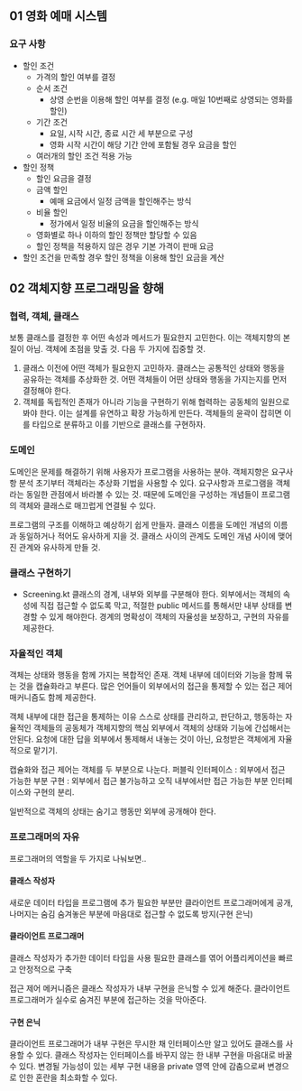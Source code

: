 ## 01 영화 예매 시스템

### 요구 사항
- 할인 조건
    - 가격의 할인 여부를 결정
    - 순서 조건
        - 상영 순번을 이용해 할인 여부를 결정 (e.g. 매일 10번째로 상영되는 영화를 할인)
    - 기간 조건
        - 요일, 시작 시간, 종료 시간 세 부분으로 구성
        - 영화 시작 시간이 해당 기간 안에 포함될 경우 요금을 할인
    - 여러개의 할인 조건 적용 가능
- 할인 정책
    - 할인 요금을 결정
    - 금액 할인
        - 예매 요금에서 일정 금액을 할인해주는 방식
    - 비율 할인
        - 정가에서 일정 비율의 요금을 할인해주는 방식
    - 영화별로 하나 이하의 할인 정책만 할당할 수 있음
    - 할인 정책을 적용하지 않은 경우 기본 가격이 판매 요금
- 할인 조건을 만족할 경우 할인 정책을 이용해 할인 요금을 계산

## 02 객체지향 프로그래밍을 향해

### 협력, 객체, 클래스
보통 클래스를 결정한 후 어떤 속성과 메서드가 필요한지 고민한다.
이는 객체지향의 본질이 아님.
객체에 초점을 맞출 것. 다음 두 가지에 집중할 것.
1. 클래스 이전에 어떤 객체가 필요한지 고민하자. 클래스는 공통적인 상태와 행동을 공유하는 객체를 추상화한 것. 어떤 객체들이 어떤 상태와 행동을 가지는지를 먼저 결정해야 한다.
2. 객체를 독립적인 존재가 아니라 기능을 구현하기 위해 협력하는 공동체의 일원으로 봐야 한다. 이는 설계를 유연하고 확장 가능하게 만든다. 객체들의 윤곽이 잡히면 이를 타입으로 분류하고 이를 기반으로 클래스를 구현하자.

### 도메인
도메인은 문제를 해결하기 위해 사용자가 프로그램을 사용하는 분야.
객체지향은 요구사항 분석 초기부터 객체라는 추상화 기법을 사용할 수 있다.
요구사항과 프로그램을 객체라는 동일한 관점에서 바라볼 수 있는 것.
때문에 도메인을 구성하는 개념들이 프로그램의 객체와 클래스로 매끄럽게 연결될 수 있다.

프로그램의 구조를 이해하고 예상하기 쉽게 만들자.
클래스 이름을 도메인 개념의 이름과 동일하거나 적어도 유사하게 지을 것.
클래스 사이의 관계도 도메인 개념 사이에 맺어진 관계와 유사하게 만들 것.

### 클래스 구현하기
- Screening.kt
클래스의 경계, 내부와 외부를 구분해야 한다.
외부에서는 객체의 속성에 직접 접근할 수 없도록 막고, 적절한 public 메서드를 통해서만 내부 상태를 변경할 수 있게 해야한다.
경계의 명확성이 객체의 자율성을 보장하고, 구현의 자유를 제공한다.

### 자율적인 객체
객체는 상태와 행동을 함께 가지는 복합적인 존재.
객체 내부에 데이터와 기능을 함께 묶는 것을 캡슐화라고 부른다.
많은 언어들이 외부에서의 접근을 통제할 수 있는 접근 제어 매커니즘도 함께 제공한다.

객체 내부에 대한 접근을 통제하는 이유 
스스로 상태를 관리하고, 판단하고, 행동하는 자율적인 객체들의 공동체가 객체지향의 핵심
외부에서 객체의 상태와 기능에 간섭해서는 안된다.
요청에 대한 답을 외부에서 통제해서 내놓는 것이 아닌, 요청받은 객체에게 자율적으로 맡기기.

캡슐화와 접근 제어는 객체를 두 부분으로 나눈다.
퍼블릭 인터페이스 : 외부에서 접근 가능한 부분
구현 : 외부에서 접근 불가능하고 오직 내부에서만 접근 가능한 부분
인터페이스와 구현의 분리.

일반적으로 객체의 상태는 숨기고 행동만 외부에 공개해야 한다. 

### 프로그래머의 자유
프로그래머의 역할을 두 가지로 나눠보면..
#### 클래스 작성자
새로운 데이터 타입을 프로그램에 추가
필요한 부분만 클라이언트 프로그래머에게 공개, 나머지는 숨김 
숨겨놓은 부분에 마음대로 접근할 수 없도록 방지(구현 은닉)

#### 클라이언트 프로그래머
클래스 작성자가 추가한 데이터 타입을 사용
필요한 클래스를 엮어 어플리케이션을 빠르고 안정적으로 구축

접근 제어 메커니즘은 클래스 작성자가 내부 구현을 은닉할 수 있게 해준다.
클라이언트 프로그래머가 실수로 숨겨진 부분에 접근하는 것을 막아준다.

#### 구현 은닉
클라이언트 프로그래머가 내부 구현은 무시한 채 인터페이스만 알고 있어도 클래스를 사용할 수 있다.
클래스 작성자는 인터페이스를 바꾸지 않는 한 내부 구현을 마음대로 바꿀 수 있다.
변경될 가능성이 있는 세부 구현 내용을 private 영역 안에 감춤으로써 변경으로 인한 혼란을 최소화할 수 있다.

